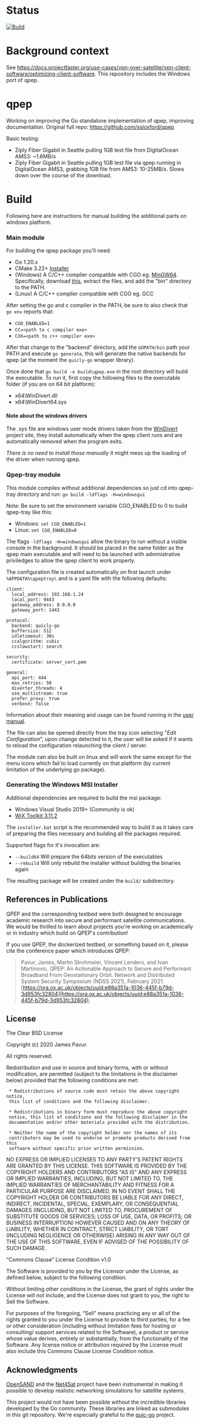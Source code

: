 # Status
[![Build](https://github.com/Project-Faster/qpep/actions/workflows/integration.yml/badge.svg?branch=main)](https://github.com/Project-Faster/qpep/actions/workflows/integration.yml)

# Background context
See https://docs.projectfaster.org/use-cases/vpn-over-satellite/vpn-client-software/optimizing-client-software. This repository includes the Windows port of qpep.

# qpep
Working on improving the Go standalone implementation of qpep, improving documentation. Original full repo: https://github.com/ssloxford/qpep

Basic testing:
* Ziply Fiber Gigabit in Seattle pulling 1GB test file from DigitalOcean AMS3: ~1.6MB/s
* Ziply Fiber Gigabit in Seattle pulling 1GB test file via qpep running in DigitalOcean AMS3, grabbing 1GB file from AMS3: 10-25MB/s. Slows down over the course of the download. 

# Build
Following here are instructions for manual building the additional parts on windows platform.

### Main module
For building the qpep package you'll need:
- Go 1.20.x
- CMake 3.22+ [Installer](https://github.com/Kitware/CMake/releases/tag/v3.22.3)
- (Windows) A C/C++ complier compatible with CGO eg. [MinGW64](https://www.mingw-w64.org/). Specifically, download [this](https://sourceforge.net/projects/mingw-w64/files/Toolchains%20targetting%20Win64/Personal%20Builds/mingw-builds/8.1.0/threads-posix/seh/x86_64-8.1.0-release-posix-seh-rt_v6-rev0.7z), extract the files, and add the "bin" directory to the PATH.
- (Linux) A C/C++ complier compatible with CGO eg. GCC

After setting the go and c compiler in the PATH, be sure to also check that `go env` reports that:
- `CGO_ENABLED=1` 
- `CC=<path to c compiler exe>`
- `CXX=<path to c++ compiler exe>`

After that change to the "backend" directory, add the `GOPATH/bin` path your PATH and execute `go generate`, this
will generate the native backends for qpep (at the moment the `quicly-go` wrapper library).

Once done that `go build -o build\qpep.exe` in the root directory will build the executable.
To run it, first copy the following files to the executable folder (if you are on 64 bit platform):
- x64\WinDivert.dll
- x64\WinDivert64.sys

#### Note about the windows drivers
The .sys file are windows user mode drivers taken from the [WinDivert](https://reqrypt.org/windivert.html) project site, they install automatically when the qpep client runs and are automatically removed when the program exits.

_There is no need to install those manually_ it might mess up the loading of the driver when running qpep.

### Qpep-tray module
This module compiles without additional dependencies so just cd into qpep-tray directory and run:
`go build -ldflags -H=windowsgui`

Note: Be sure to set the environment variable CGO_ENABLED to 0 to build qpep-tray like this:
- Windows: `set CGO_ENABLED=1`
- Linux: `set CGO_ENABLED=0`

The flags `-ldflags -H=windowsgui` allow the binary to run without a visible console in the background.
It should be placed in the same folder as the qpep main executable and will need to be launched with administrative priviledges to allow the qpep client to work properly.

The configuration file is created automatically on first launch under `%APPDATA%\qpeptray\` and is a yaml file with the following defaults:
```
client:
  local_address: 192.168.1.24
  local_port: 9443
  gateway_address: 0.0.0.0
  gateway_port: 1443

protocol:
  backend: quicly-go
  buffersize: 512
  idletimeout: 30s
  ccalgorithm: cubic
  ccslowstart: search

security:
  certificate: server_cert.pem

general:
  api_port: 444
  max_retries: 50
  diverter_threads: 4
  use_multistream: true
  prefer_proxy: true
  verbose: false

```

Information about their meaning and usage can be found running in the [user manual](https://github.com/Project-Faster/qpep/releases/latest).

The file can also be opened directly from the tray icon selecting "*Edit Configuration*", upon change detected to it, the user will be asked if it wants to reload the configuration relaunching the client / server.

The module can also be built on linux and will work the same except for the menu icons which fail to load currently on that platform (by current limitation of the underlying go package).

### Generating the Windows MSI Installer
Additional dependencies are required to build the msi package:
- Windows Visual Studio 2019+ (Community is ok)
- [WiX Toolkit 3.11.2](https://wixtoolset.org/releases/)

The `installer.bat` script is the recommended way to build it as it takes care of preparing the files necessary and building all the packages required.

Supported flags for it's invocation are:
- `--build64` Will prepare the 64bits version of the executables
- `--rebuild` Will only rebuild the installer without building the binaries again

The resulting package will be created under the `build/` subdirectory.

## References in Publications 
QPEP and the corresponding testbed were both designed to encourage academic research into secure and performant satellite communications. We would be thrilled to learn about projects you're working on academically or in industry which build on QPEP's contribution!

If you use QPEP, the dockerized testbed, or something based on it, please cite the conference paper which introduces QPEP:
> Pavur, James, Martin Strohmeier, Vincent Lenders, and Ivan Martinovic. QPEP: An Actionable Approach to Secure and Performant Broadband From Geostationary Orbit. Network and Distributed System Security Symposium (NDSS 2021), February 2021. [https://ora.ox.ac.uk/objects/uuid:e88a351a-1036-445f-b79d-3d953fc32804](https://ora.ox.ac.uk/objects/uuid:e88a351a-1036-445f-b79d-3d953fc32804).

## License
The Clear BSD License

Copyright (c) 2020 James Pavur.

All rights reserved.

Redistribution and use in source and binary forms, with or without
modification, are permitted (subject to the limitations in the disclaimer
below) provided that the following conditions are met:

     * Redistributions of source code must retain the above copyright notice,
     this list of conditions and the following disclaimer.

     * Redistributions in binary form must reproduce the above copyright
     notice, this list of conditions and the following disclaimer in the
     documentation and/or other materials provided with the distribution.

     * Neither the name of the copyright holder nor the names of its
     contributors may be used to endorse or promote products derived from this
     software without specific prior written permission.

NO EXPRESS OR IMPLIED LICENSES TO ANY PARTY'S PATENT RIGHTS ARE GRANTED BY
THIS LICENSE. THIS SOFTWARE IS PROVIDED BY THE COPYRIGHT HOLDERS AND
CONTRIBUTORS "AS IS" AND ANY EXPRESS OR IMPLIED WARRANTIES, INCLUDING, BUT NOT
LIMITED TO, THE IMPLIED WARRANTIES OF MERCHANTABILITY AND FITNESS FOR A
PARTICULAR PURPOSE ARE DISCLAIMED. IN NO EVENT SHALL THE COPYRIGHT HOLDER OR
CONTRIBUTORS BE LIABLE FOR ANY DIRECT, INDIRECT, INCIDENTAL, SPECIAL,
EXEMPLARY, OR CONSEQUENTIAL DAMAGES (INCLUDING, BUT NOT LIMITED TO,
PROCUREMENT OF SUBSTITUTE GOODS OR SERVICES; LOSS OF USE, DATA, OR PROFITS; OR
BUSINESS INTERRUPTION) HOWEVER CAUSED AND ON ANY THEORY OF LIABILITY, WHETHER
IN CONTRACT, STRICT LIABILITY, OR TORT (INCLUDING NEGLIGENCE OR OTHERWISE)
ARISING IN ANY WAY OUT OF THE USE OF THIS SOFTWARE, EVEN IF ADVISED OF THE
POSSIBILITY OF SUCH DAMAGE.

“Commons Clause” License Condition v1.0

The Software is provided to you by the Licensor under the License, as defined below, subject to the following condition.

Without limiting other conditions in the License, the grant of rights under the License will not include, and the License does not grant to you, the right to Sell the Software.

For purposes of the foregoing, “Sell” means practicing any or all of the rights granted to you under the License to provide to third parties, for a fee or other consideration (including without limitation fees for hosting or consulting/ support services related to the Software), a product or service whose value derives, entirely or substantially, from the functionality of the Software. Any license notice or attribution required by the License must also include this Commons Clause License Condition notice.

## Acknowledgments
[OpenSAND](https://opensand.org/content/home.php) and the [Net4Sat](https://www.net4sat.org/content/home.php) project have been instrumental in making it possible to develop realistic networking simulations for satellite systems.

This project would not have been possible without the incredible libraries developed by the Go community. These libraries are linked as submodules in this git repository. We're especially grateful to the [quic-go](https://github.com/lucas-clemente/quic-go) project.
